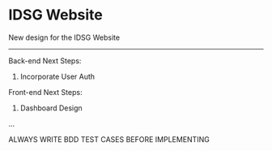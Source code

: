 IDSG Website
===========

New design for the IDSG Website

-------------------------------

Back-end Next Steps:
 1. Incorporate User Auth

Front-end Next Steps:

 1. Dashboard Design

...

ALWAYS WRITE BDD TEST CASES BEFORE IMPLEMENTING

